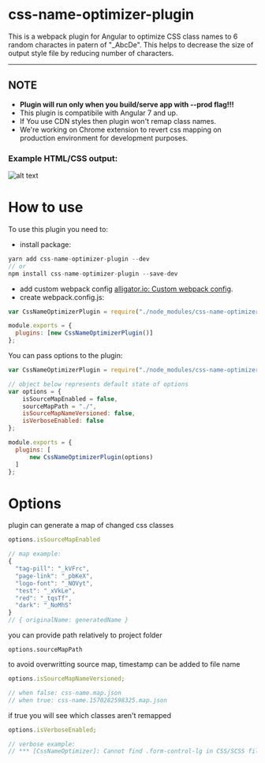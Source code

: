 # css-name-optimizer-plugin

This is a webpack plugin for Angular to optimize CSS class names to 6 random charactes in patern of "\_AbcDe". This helps to decrease the size of output style file by reducing number of characters.

---

## NOTE

- **Plugin will run only when you build/serve app with --prod flag!!!**
- This plugin is compatibile with Angular 7 and up.
- If You use CDN styles then plugin won't remap class names.
- We're working on Chrome extension to revert css mapping on production environment for development purposes.

### Example HTML/CSS output:

![alt text](https://user-images.githubusercontent.com/24934035/66254740-03aa5900-e77b-11e9-8511-17ebb751de3a.png)

# How to use

To use this plugin you need to:

- install package:

```js
yarn add css-name-optimizer-plugin --dev
// or
npm install css-name-optimizer-plugin --save-dev
```

- add custom webpack config
  [alligator.io: Custom webpack config](https://alligator.io/angular/custom-webpack-config/).
- create webpack.config.js:

```js
var CssNameOptimizerPlugin = require("./node_modules/css-name-optimizer-plugin");

module.exports = {
  plugins: [new CssNameOptimizerPlugin()]
};
```

You can pass options to the plugin:

```js
var CssNameOptimizerPlugin = require("./node_modules/css-name-optimizer-plugin");

// object below represents default state of options
var options = {
    isSourceMapEnabled = false,
    sourceMapPath = "./",
    isSourceMapNameVersioned: false,
    isVerboseEnabled: false
};

module.exports = {
  plugins: [
      new CssNameOptimizerPlugin(options)
  ]
};
```

# Options

plugin can generate a map of changed css classes

```js
options.isSourceMapEnabled

// map example:
{
  "tag-pill": "_kVFrc",
  "page-link": "_pbKeX",
  "logo-font": "_NOVyt",
  "test": "_xVkLe",
  "red": "_tqsTf",
  "dark": "_NoMhS"
}
// { originalName: generatedName }
```

you can provide path relatively to project folder

```
options.sourceMapPath
```

to avoid overwritting source map, timestamp can be added to file name

```js
options.isSourceMapNameVersioned;

// when false: css-name.map.json
// when true: css-name.1570282598325.map.json
```

if true you will see which classes aren't remapped

```js
options.isVerboseEnabled;

// verbose example:
// *** [CssNameOptimizer]: Cannot find .form-control-lg in CSS/SCSS files. It might be a vendor's class or it isn't used. It won't be optimized. ***
```
